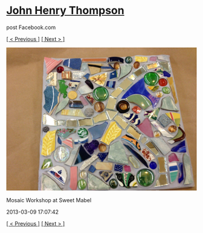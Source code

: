# [John Henry Thompson](../README.md)
post Facebook.com

[[ < Previous ]](2013-03-09-2.md) [[ Next > ]](2013-03-09-4.md)

[![](../media/2013-03-09/Mosaic-Workshop-at-Sweet-Mabel-2.jpg)](../README.md)

Mosaic Workshop at Sweet Mabel

2013-03-09 17:07:42

[[ < Previous ]](2013-03-09-2.md) [[ Next > ]](2013-03-09-4.md)
